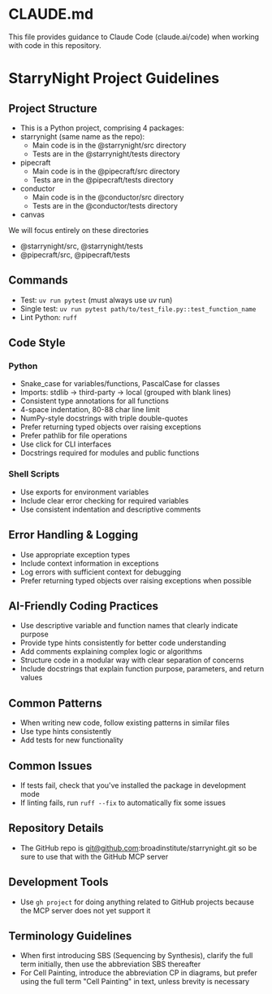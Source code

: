 # CLAUDE.md

This file provides guidance to Claude Code (claude.ai/code) when working with code in this repository.

# StarryNight Project Guidelines

## Project Structure
- This is a Python project, comprising 4 packages:
- starrynight (same name as the repo):
  - Main code is in the @starrynight/src directory
  - Tests are in the @starrynight/tests directory
- pipecraft
  - Main code is in the @pipecraft/src directory
  - Tests are in the @pipecraft/tests directory
- conductor
  - Main code is in the @conductor/src directory
  - Tests are in the @conductor/tests directory
- canvas

We will focus entirely on these directories

- @starrynight/src, @starrynight/tests
- @pipecraft/src, @pipecraft/tests

## Commands
- Test: `uv run pytest` (must always use uv run)
- Single test: `uv run pytest path/to/test_file.py::test_function_name`
- Lint Python: `ruff`

## Code Style
### Python
- Snake_case for variables/functions, PascalCase for classes
- Imports: stdlib → third-party → local (grouped with blank lines)
- Consistent type annotations for all functions
- 4-space indentation, 80-88 char line limit
- NumPy-style docstrings with triple double-quotes
- Prefer returning typed objects over raising exceptions
- Prefer pathlib for file operations
- Use click for CLI interfaces
- Docstrings required for modules and public functions

### Shell Scripts
- Use exports for environment variables
- Include clear error checking for required variables
- Use consistent indentation and descriptive comments

## Error Handling & Logging
- Use appropriate exception types
- Include context information in exceptions
- Log errors with sufficient context for debugging
- Prefer returning typed objects over raising exceptions when possible

## AI-Friendly Coding Practices
- Use descriptive variable and function names that clearly indicate purpose
- Provide type hints consistently for better code understanding
- Add comments explaining complex logic or algorithms
- Structure code in a modular way with clear separation of concerns
- Include docstrings that explain function purpose, parameters, and return values

## Common Patterns
- When writing new code, follow existing patterns in similar files
- Use type hints consistently
- Add tests for new functionality

## Common Issues
- If tests fail, check that you've installed the package in development mode
- If linting fails, run `ruff --fix` to automatically fix some issues

## Repository Details
- The GitHub repo is git@github.com:broadinstitute/starrynight.git so be sure to use that with the GitHub MCP server

## Development Tools
- Use `gh project` for doing anything related to GitHub projects because the MCP server does not yet support it

## Terminology Guidelines
- When first introducing SBS (Sequencing by Synthesis), clarify the full term initially, then use the abbreviation SBS thereafter
- For Cell Painting, introduce the abbreviation CP in diagrams, but prefer using the full term "Cell Painting" in text, unless brevity is necessary
